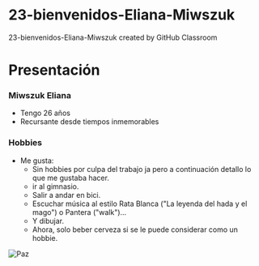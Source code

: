 # 23-bienvenidos-Eliana-Miwszuk
23-bienvenidos-Eliana-Miwszuk created by GitHub Classroom

# Presentación 
### Miwszuk Eliana
* Tengo 26 años
* Recursante desde tiempos inmemorables 

### Hobbies
 * Me gusta: 
    - Sin hobbies por culpa del trabajo ja pero a continuación detallo lo que me gustaba hacer.
    - ir al gimnasio.
    - Salir a andar en bici.
    - Escuchar música al estilo Rata Blanca ("La leyenda del hada y el mago") o Pantera ("walk")...
    - Y dibujar.
    - Ahora, solo beber cerveza si se le puede considerar como un hobbie.

  
![Paz](https://user-images.githubusercontent.com/80182881/112383264-a639fd00-8ccb-11eb-978f-db4077847e52.jpg) 
